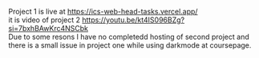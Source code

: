 Project 1 is live at https://ics-web-head-tasks.vercel.app/<br>
it is video of project 2 https://youtu.be/kt4IS096BZg?si=7bxhBAwKrc4NSCbk
<br>Due to some resons I have no completedd hosting of second project and there is a small issue in project one while using darkmode at coursepage.
